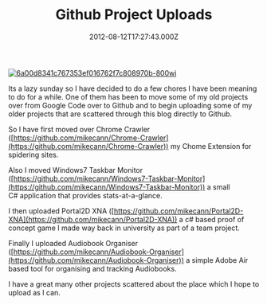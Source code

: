 ﻿---
coverImage: /images/fallback-post-header.png
date: "2012-08-12T17:27:43.000Z"
tags: []
title: Github Project Uploads
oldUrl: /uncategorized/github-project-uploads
---

[![](https://www.mikecann.blog/wp-content/uploads/2012/08/6a00d8341c767353ef016762f7c808970b-800wi.png "6a00d8341c767353ef016762f7c808970b-800wi")](https://www.mikecann.blog/wp-content/uploads/2012/08/6a00d8341c767353ef016762f7c808970b-800wi.png)

Its a lazy sunday so I have decided to do a few chores I have been meaning to do for a while. One of them has been to move some of my old projects over from Google Code over to Github and to begin uploading some of my older projects that are scattered through this blog directly to Github.

<!-- more -->

So I have first moved over Chrome Crawler ([https://github.com/mikecann/Chrome-Crawler](https://github.com/mikecann/Chrome-Crawler)) my Chome Extension for spidering sites.

Also I moved Windows7 Taskbar Monitor ([https://github.com/mikecann/Windows7-Taskbar-Monitor](https://github.com/mikecann/Windows7-Taskbar-Monitor)) a small C# application that provides stats-at-a-glance.

I then uploaded Portal2D XNA ([https://github.com/mikecann/Portal2D-XNA](https://github.com/mikecann/Portal2D-XNA)) a c# based proof of concept game I made way back in university as part of a team project.

Finally I uploaded Audiobook Organiser ([https://github.com/mikecann/Audiobook-Organiser](https://github.com/mikecann/Audiobook-Organiser)) a simple Adobe Air based tool for organising and tracking Audiobooks.

I have a great many other projects scattered about the place which I hope to upload as I can.
